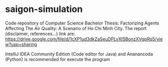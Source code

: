 # saigon-simulation
Code repository of Computer Science Bachelor Thesis: Factorizing Agents Affecting The Air Quality: A Scenario of Ho Chi Minh City. The report (disclaimer, references...) link are: https://drive.google.com/file/d/1cXP1ud3dkZaSeuDPLvXISBonzXVgpRq5/view?usp=sharing

IntelliJ IDEA Community Edition (Code editor for Java) and Ananancoda (Python) is recommended for execute the program
